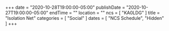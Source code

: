 +++
date = "2020-10-28T19:00:00-05:00"
publishDate = "2020-10-27T19:00:00-05:00"
endTime = ""
location = ""
ncs = [ "KA0LDG" ]
title = "Isolation Net"
categories = [ "Social" ]
dates = [ "NCS Schedule", "Hidden" ]
+++
